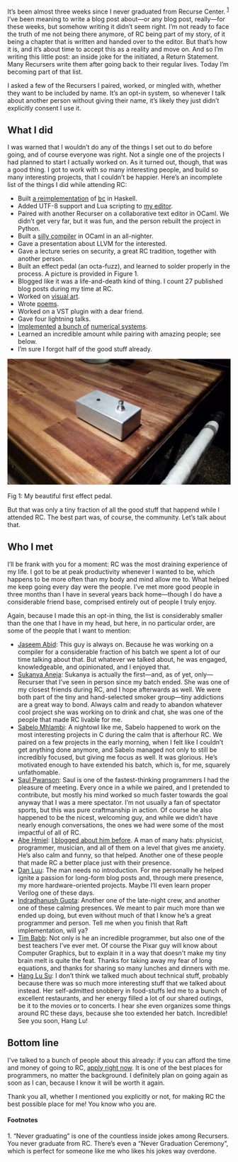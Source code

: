 It’s been almost three weeks since I never graduated from Recurse Center.<sup>
<a href="#1">1</a></sup> I’ve been meaning to write a blog post about—or any
blog post, really—for these weeks, but somehow writing it didn’t seem right.
I’m not ready to face the truth of me not being there anymore, of RC being part
of my story, of it being a chapter that is written and handed over to the
editor. But that’s how it is, and it’s about time to accept this as a reality
and move on. And so I’m writing this little post: an inside joke for the
initiated, a Return Statement. Many Recursers write them after going back to
their regular lives. Today I’m becoming part of that list.

I asked a few of the Recursers I paired, worked, or mingled with, whether they
want to be included by name. It’s an opt-in system, so whenever I talk about
another person without giving their name, it’s likely they just didn’t
explicitly consent I use it.

## What I did

I was warned that I wouldn’t do any of the things I set out to do before going,
and of course everyone was right. Not a single one of the projects I had
planned to start I actually worked on. As it turned out, though, that was a
good thing. I got to work with so many interesting people, and build so many
interesting projects, that I couldn’t be happier. Here’s an incomplete list of
the things I did while attending RC:

- Built [a reimplementation](http://github.com/hellerve/bc) of [bc](https://en.wikipedia.org/wiki/Bc_%28programming_language%29) in Haskell.
- Added UTF-8 support and Lua scripting to [my editor](http://github.com/hellerve/e).
- Paired with another Recurser on a collaborative text editor in OCaml. We
  didn’t get very far, but it was fun, and the person rebuilt the project in
  Python.
- Built a [silly compiler](https://github.com/hellerve/micro) in OCaml in an
  all-nighter.
- Gave a presentation about LLVM for the interested.
- Gave a lecture series on security, a great RC tradition, together with
  another person.
- Built an effect pedal (an octa-fuzz), and learned to solder properly in the
  process. A picture is provided in Figure 1.
- Blogged like it was a life-and-death kind of thing. I count 27 published
  blog posts during my time at RC.
- Worked on [visual art](https://veitheller.de/art).
- Wrote [poems](https://veitheller.de/poems).
- Worked on a VST plugin with a dear friend.
- Gave four lightning talks.
- [Implemented](http://github.com/hellerve/silly) [a bunch of](http://github.com/hellerve/silleee)
  [numerical systems](http://github.com/hellerve/nibbles).
- Learned an incredible amount while pairing with amazing people; see below.
- I’m sure I forgot half of the good stuff already.

![](/assets/pedal.jpeg)
<div class="figure-label">Fig 1: My beautiful first effect pedal.</div>

But that was only a tiny fraction of all the good stuff that happend while
I attended RC. The best part was, of course, the community. Let’s talk about
that.

## Who I met

I’ll be frank with you for a moment: RC was the most draining experience of my
life. I got to be at peak productivity whenever I wanted to be, which happens
to be more often than my body and mind allow me to. What helped me keep going
every day were the people. I’ve met more good people in three months than I
have in several years back home—though I do have a considerable friend base,
comprised entirely out of people I truly enjoy.

Again, because I made this an opt-in thing, the list is considerably smaller
than the one that I have in my head, but here, in no particular order, are some
of the people that I want to mention:

- [Jaseem Abid](https://jaseemabid.github.io): This guy is always on. Because
  he was working on a compiler for a considerable fraction of his batch we
  spent a lot of our time talking about that. But whatever we talked about, he
  was engaged, knowledgeable, and opinionated, and I enjoyed that.
- [Sukanya Aneja](http://playdo.io/): Sukanya is actually the first—and, as of
  yet, only—Recurser that I’ve seen in person since my batch ended. She was one
  of my closest friends during RC, and I hope afterwards as well. We were both
  part of the tiny and hand-selected smoker group—tiny addictions are a great
  way to bond. Always calm and ready to abandon whatever cool project she was
  working on to drink and chat, she was one of the people that made RC livable
  for me.
- [Sabelo Mhlambi](http://http://sabelo.io/): A nightowl like me, Sabelo
  happened to work on the most interesting projects in C during the calm that
  is afterhour RC. We paired on a few projects in the early morning, when I
  felt like I couldn’t get anything done anymore, and Sabelo managed not only
  to still be incredibly focused, but giving me focus as well. It was glorious.
  He’s motivated enough to have extended his batch, which is, for me, squarely
  unfathomable.
- [Saul Pwanson](http://saul.pw/): Saul is one of the fastest-thinking
  programmers I had the pleasure of meeting. Every once in a while we paired,
  and I pretended to contribute, but mostly his mind worked so much faster
  towards the goal anyway that I was a mere spectator. I’m not usually a fan of
  spectator sports, but this was pure craftmanship in action. Of course he also
  happened to be the nicest, welcoming guy, and while we didn’t have nearly
  enough conversations, the ones we had were some of the most impactful of all
  of RC.
- [Abe Hmiel](http://abehmiel.net): [I blogged about him before](//blog.veitheller.de/Holistic_Wellness.html).
  A man of many hats: physicist, programmer, musician, and all of them on a
  level that gives me anxiety. He’s also calm and funny, so that helped.
  Another one of these people that made RC a better place just with their
  presence.
- [Dan Luu](https://danluu.com): The man needs no introduction. For me
  personally he helped ignite a passion for long-form blog posts and, through
  mere presence, my more hardware-oriented projects. Maybe I’ll even learn
  proper Verilog one of these days.
- [Indradhanush Gupta](http://indradhanush.github.io/): Another one of the
  late-night crew, and another one of these calming presences. We meant to
  pair much more than we ended up doing, but even without much of that I know
  he’s a great programmer and person. Tell me when you finish that Raft
  implementation, will ya?
- [Tim Babb](htpp://bzarg.com): Not only is he an incredible programmer, but
  also one of the best teachers I’ve ever met. Of course the Pixar guy will
  know about Computer Graphics, but to explain it in a way that doesn't make
  my tiny brain melt is quite the feat. Thanks for taking away my fear of long
  equations, and thanks for sharing so many lunches and dinners with me.
- [Hang Lu Su](http://homeowmorphism.com/): I don’t think we talked much about
  technical stuff, probably because there was so much more interesting stuff
  that we talked about instead. Her self-admitted snobbery in food-stuffs led
  me to a bunch of excellent restaurants, and her energy filled a lot of our
  shared outings, be it to the movies or to concerts. I hear she even organizes
  some things around RC these days, because she too extended her batch.
  Incredible! See you soon, Hang Lu!

## Bottom line

I've talked to a bunch of people about this already: if you can afford the time
and money of going to RC, [apply right now](https://www.recurse.com/apply). It
is one of the best places for programmers, no matter the background. I
definitely plan on going again as soon as I can, because I know it will be
worth it again.

Thank you all, whether I mentioned you explicitly or not, for making RC the
best possible place for me! You know who you are.

#### Footnotes
<span id="1">1. </span> “Never graduating” is one of the countless inside jokes
among Recursers. You never graduate from RC. There’s even a “Never Graduation
Ceremony”, which is perfect for someone like me who likes his jokes way overdone.
